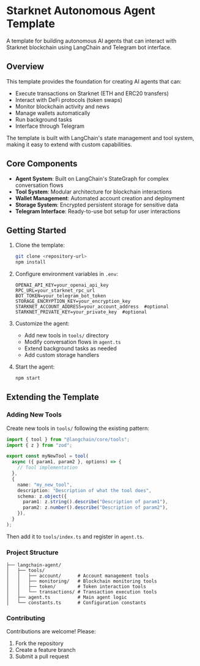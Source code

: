# Starknet Autonomous Agent Template

A template for building autonomous AI agents that can interact with Starknet blockchain using LangChain and Telegram bot interface.

## Overview

This template provides the foundation for creating AI agents that can:
- Execute transactions on Starknet (ETH and ERC20 transfers)
- Interact with DeFi protocols (token swaps)
- Monitor blockchain activity and news
- Manage wallets automatically
- Run background tasks
- Interface through Telegram

The template is built with LangChain's state management and tool system, making it easy to extend with custom capabilities.

## Core Components

- **Agent System**: Built on LangChain's StateGraph for complex conversation flows
- **Tool System**: Modular architecture for blockchain interactions
- **Wallet Management**: Automated account creation and deployment
- **Storage System**: Encrypted persistent storage for sensitive data
- **Telegram Interface**: Ready-to-use bot setup for user interactions

## Getting Started

1. Clone the template:
   ```bash
   git clone <repository-url>
   npm install
   ```

2. Configure environment variables in `.env`:
   ```
   OPENAI_API_KEY=your_openai_api_key
   RPC_URL=your_starknet_rpc_url
   BOT_TOKEN=your_telegram_bot_token
   STORAGE_ENCRYPTION_KEY=your_encryption_key
   STARKNET_ACCOUNT_ADDRESS=your_account_address  #optional
   STARKNET_PRIVATE_KEY=your_private_key  #optional
   ```

3. Customize the agent:
   - Add new tools in `tools/` directory
   - Modify conversation flows in `agent.ts`
   - Extend background tasks as needed
   - Add custom storage handlers

4. Start the agent:
   ```bash
   npm start
   ```

## Extending the Template

### Adding New Tools
Create new tools in `tools/` following the existing pattern:

```typescript
import { tool } from "@langchain/core/tools";
import { z } from "zod";

export const myNewTool = tool(
  async ({ param1, param2 }, options) => {
    // Tool implementation
  },
  {
    name: "my_new_tool",
    description: "Description of what the tool does",
    schema: z.object({
      param1: z.string().describe("Description of param1"),
      param2: z.number().describe("Description of param2"),
    }),
  }
);
```

Then add it to `tools/index.ts` and register in `agent.ts`.

### Project Structure

```
├── langchain-agent/
│   ├── tools/
│   │   ├── account/      # Account management tools
│   │   ├── monitoring/   # Blockchain monitoring tools
│   │   ├── token/        # Token interaction tools
│   │   └── transactions/ # Transaction execution tools
│   ├── agent.ts          # Main agent logic
│   └── constants.ts      # Configuration constants
```

### Contributing

Contributions are welcome! Please:
1. Fork the repository
2. Create a feature branch
3. Submit a pull request